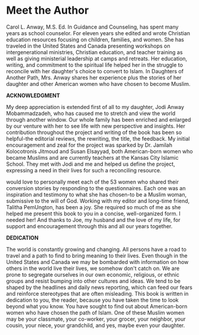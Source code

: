 Meet the Author
===============

Carol L. Anway, M.S. Ed. In Guidance and Counseling, has spent many
years as school counselor. For eleven years she edited and wrote
Christian education resources focusing on children, families, and women.
She has traveled in the United States and Canada presenting workshops on
intergenerational ministries, Christian education, and teacher training
as well as giving ministerial leadership at camps and retreats. Her
education, writing, and commitment to the spiritual life helped her in
the struggle to reconcile with her daughter's choice to convert to
Islam. In Daughters of Another Path, Mrs. Anway shares her experience
plus the stories of her daughter and other American women who have
chosen to become Muslim.

**ACKNOWLEDGMENT**

My deep appreciation is extended first of all to my daughter, Jodi
Anway Mobammadzadeh, who has caused me to stretch and view the world
through another window. Our whole family has been enriched and enlarged
by our venture with her to see life with new perspective and insights.
Her contribution throughout the project and writing of the book has been
so helpful-the editorial reviews, the rewriting, the title, the
feedback. My initial encouragement and zeal for the project was sparked
by Dr. Jamilah Kolocotronis Jitmoud and Susan Elsayyad, both
American-born women who became Muslims and are currently teachers at the
Kansas City Islamic School. They met with Jodi and me and helped us
define the project, expressing a need in their lives for such a
reconciling resource.

would love to personally meet each of the 53 women who shared their
conversion stories by responding to the questionnaires. Each one was an
inspiration and testimony to what she has chosen-to be a Muslim woman,
submissive to the will of God. Working with my editor and long-time
friend, Talitha PemUngton, has been a joy. She required so much of me as
she helped me present this book to you in a concise, well-organized
form. I needed her! And thanks to Joe, my husband and the love of my
life, for support and encouragement through this and all our years
together.

**DEDICATION**

The world is constantly growing and changing. All persons have a road
to travel and a path to find to bring meaning to their lives. Even
though in the United States and Canada we may be bombarded with
information on how others in the world live their lives, we somehow
don't catch on. We are prone to segregate ourselves in our own economic,
religious, or ethnic groups and resist bumping into other cultures and
ideas. We tend to be shaped by the headlines and daily news reporting,
which can feed our fears and reinforce stereotypes that are often
misleading. This book is written in dedication to you, the reader,
because you have taken the time to look beyond what you know. You have
sought to find out about American-born women who have chosen the path of
Islam. One of these Muslim women may be your classmate, your co-worker,
your grocer, your neighbor, your cousin, your niece, your grandchild,
and yes, maybe even your daughter.


